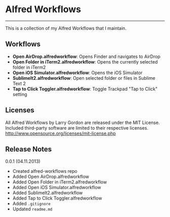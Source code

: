 # Alfred Workflows
***
This is a collection of my Alfred Workflows that I maintain.

## Workflows
* **Open AirDrop.alfredworkflow**: Opens Finder and navigates to AirDrop
* **Open Folder in iTerm2.alfredworkflow**: Opens the currently selected folder in iTerm2
* **Open iOS Simulator.alfredworkflow**: Opens the iOS Simulator
* **SublimeIt2.alfredworkflow**: Open selected folder or files in Sublime Text 2
* **Tap to Click Toggler.alfredworkflow**: Toggle Trackpad "Tap to Click" setting

## Licenses
All Alfred Workflows by Larry Gordon are released under the MIT License. Included third-party software are limited to their respective licenses.
http://www.opensource.org/licenses/mit-license.php

## Release Notes
0.0.1 (04.11.2013)

* Created alfred-workflows repo
* Added Open AirDrop.alfredworkflow
* Added Open Folder in iTerm2.alfredworkflow
* Added Open iOS Simulator.alfredworkflow
* Added SublimeIt2.alfredworkflow
* Added Tap to Click Toggler.alfredworkflow
* Added `.gitignore`
* Updated `readme.md`
